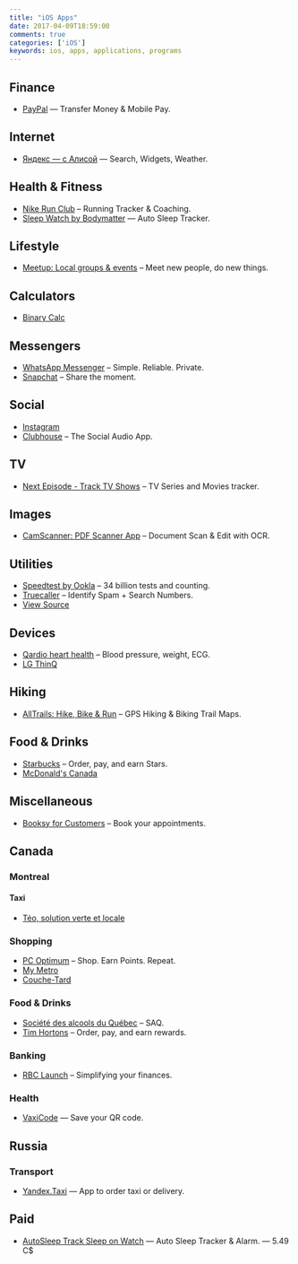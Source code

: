 ```yaml
---
title: "iOS Apps"
date: 2017-04-09T18:59:00
comments: true
categories: ['iOS']
keywords: ios, apps, applications, programs
---
```


## Finance
* [PayPal](https://apps.apple.com/ca/app/paypal/id283646709) — Transfer Money & Mobile Pay.

## Internet
* [Яндекс — с Алисой](https://apps.apple.com/ca/app/%D1%8F%D0%BD%D0%B4%D0%B5%D0%BA%D1%81-%D1%81-%D0%B0%D0%BB%D0%B8%D1%81%D0%BE%D0%B9/id1050704155) — Search, Widgets, Weather.

## Health & Fitness
* [Nike Run Club](https://apps.apple.com/ca/app/nike-run-club/id387771637) – Running Tracker & Coaching.
* [Sleep Watch by Bodymatter](https://apps.apple.com/ca/app/sleep-watch-by-bodymatter/id1138066420) — Auto Sleep Tracker.

## Lifestyle
* [Meetup: Local groups & events](https://apps.apple.com/ca/app/meetup/id375990038) – Meet new people, do new things.

## Calculators
* [Binary Calc](https://apps.apple.com/ca/app/binary-calc/id301630595)

## Messengers
* [WhatsApp Messenger](https://apps.apple.com/ca/app/whatsapp-messenger/id310633997) – Simple. Reliable. Private.
* [Snapchat](https://apps.apple.com/ca/app/snapchat/id447188370) – Share the moment.

## Social
* [Instagram](https://apps.apple.com/ca/app/instagram/id389801252)
* [Clubhouse](https://apps.apple.com/ca/app/clubhouse-social-audio/id1503133294) – The Social Audio App.

## TV
* [Next Episode - Track TV Shows](https://apps.apple.com/ca/app/next-episode-track-tv-shows/id347009526) – TV Series and Movies tracker.

## Images
* [CamScanner: PDF Scanner App](https://apps.apple.com/ca/app/camscanner-free-pdf-document-scanner-and-ocr/id388627783) – Document Scan & Edit with OCR.

## Utilities
* [Speedtest by Ookla](https://apps.apple.com/ca/app/speedtest-by-ookla/id300704847) – 34 billion tests and counting.
* [Truecaller](https://apps.apple.com/ca/app/truecaller/id448142450) – Identify Spam + Search Numbers.
* [View Source](https://apps.apple.com/us/app/view-source/id1041817284)

## Devices
* [Qardio heart health](https://apps.apple.com/ca/app/qardio-heart-health/id855275752) – Blood pressure, weight, ECG.
* [LG ThinQ](https://apps.apple.com/ca/app/lg-thinq/id993504342)

## Hiking
* [AllTrails: Hike, Bike & Run](https://apps.apple.com/ca/app/alltrails-hike-bike-run/id405075943) – GPS Hiking & Biking Trail Maps.

## Food & Drinks
* [Starbucks](https://apps.apple.com/ca/app/starbucks/id331177714) – Order, pay, and earn Stars.
* [McDonald's Canada](https://apps.apple.com/ca/app/mcdonalds-canada/id375695000)

## Miscellaneous
* [Booksy for Customers](https://apps.apple.com/ca/app/booksy-for-customers/id723961236) – Book your appointments.

## Canada

### Montreal

#### Taxi
* [Téo, solution verte et locale](https://apps.apple.com/ca/app/t%C3%A9o-taxi/id1097805638)

### Shopping
* [PC Optimum](https://apps.apple.com/ca/app/pc-optimum/id634040057) – Shop. Earn Points. Repeat.
* [My Metro](https://apps.apple.com/ca/app/my-metro/id694386842)
* [Couche-Tard](https://apps.apple.com/ca/app/couche-tard/id663345373)

### Food & Drinks
* [Société des alcools du Québec](https://apps.apple.com/ca/app/saq-soci%C3%A9t%C3%A9-des-alcools-du-qu%C3%A9bec/id382431661) – SAQ.
* [Tim Hortons](https://apps.apple.com/ca/app/tim-hortons/id1143883086) – Order, pay, and earn rewards.

### Banking
* [RBC Launch](https://apps.apple.com/ca/app/rbc-wallet/id1022830198) – Simplifying your finances.

### Health
* [VaxiCode](https://apps.apple.com/ca/app/vaxicode/id1571692711) — Save your QR code.

## Russia
### Transport
* [Yandex.Taxi](https://apps.apple.com/ca/app/yandex-taxi/id472650686) — App to order taxi or delivery.

## Paid
* [AutoSleep Track Sleep on Watch](https://apps.apple.com/ca/app/autosleep-track-sleep-on-watch/id1164801111) — Auto Sleep Tracker & Alarm. — 5.49 C$
